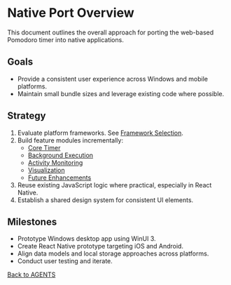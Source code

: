# Native Port Overview

This document outlines the overall approach for porting the web-based Pomodoro timer into native applications.

## Goals
- Provide a consistent user experience across Windows and mobile platforms.
- Maintain small bundle sizes and leverage existing code where possible.

## Strategy
1. Evaluate platform frameworks. See [Framework Selection](framework-selection.md).
2. Build feature modules incrementally:
   - [Core Timer](core-timer.md)
   - [Background Execution](background-execution.md)
   - [Activity Monitoring](activity-monitoring.md)
   - [Visualization](visualization.md)
   - [Future Enhancements](future-enhancements.md)
3. Reuse existing JavaScript logic where practical, especially in React Native.
4. Establish a shared design system for consistent UI elements.

## Milestones
- Prototype Windows desktop app using WinUI 3.
- Create React Native prototype targeting iOS and Android.
- Align data models and local storage approaches across platforms.
- Conduct user testing and iterate.

[Back to AGENTS](../AGENTS.md)
